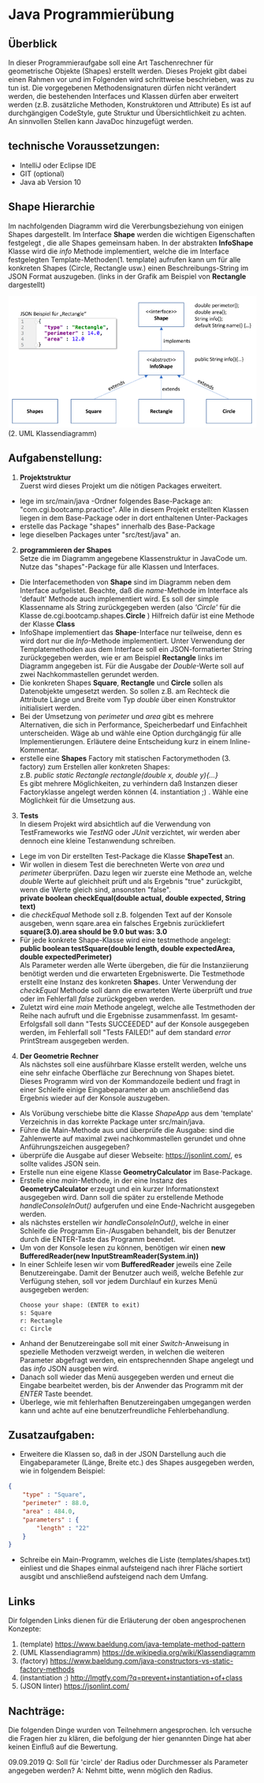 Java Programmierübung
=====================

Überblick
----------
In dieser Programmieraufgabe soll eine Art Taschenrechner für geometrische 
Objekte (Shapes) erstellt werden. Dieses Projekt gibt dabei einen Rahmen vor und im 
Folgenden wird schrittweise beschrieben, was zu tun ist. Die vorgegebenen 
Methodensignaturen dürfen nicht verändert werden, die bestehenden Interfaces 
und Klassen dürfen aber erweitert werden (z.B. zusätzliche Methoden, Konstruktoren und Attribute)
Es ist auf durchgängigen CodeStyle, gute Struktur und Übersichtlichkeit zu achten.
An sinnvollen Stellen kann JavaDoc hinzugefügt werden. 

technische Voraussetzungen:
---------------------------
- IntelliJ oder Eclipse IDE
- GIT  (optional)
- Java ab Version 10

Shape Hierarchie
----------------
Im nachfolgenden Diagramm wird die Vererbungsbeziehung von einigen Shapes
dargestellt.
Im Interface **Shape** werden die wichtigen Eigenschaften festgelegt , die alle Shapes 
gemeinsam haben. 
In der abstrakten **InfoShape** Klasse wird die *info* Methode implementiert, 
welche die im Interface festgelegten Template-Methoden(1. template) aufrufen kann um für 
alle konkreten Shapes (Circle, Rectangle usw.) einen Beschreibungs-String im 
JSON Format auszugeben. (links in der Grafik am Beispiel von **Rectangle** dargestellt) 

![UML Diagramm](src/main/resources/UML.png) (2. UML Klassendiagramm)

Aufgabenstellung:
-----------------
1. **Projektstruktur**  
Zuerst wird dieses Projekt um die nötigen Packages erweitert.

- lege im src/main/java -Ordner folgendes Base-Package an: "com.cgi.bootcamp.practice". Alle 
in diesem Projekt erstellten Klassen liegen in dem Base-Package oder in dort enthaltenen 
Unter-Packages
- erstelle das Package "shapes" innerhalb des Base-Package
- lege dieselben Packages unter "src/test/java" an.

2. **programmieren der Shapes**  
Setze die im Diagramm angegebene Klassenstruktur in JavaCode um. Nutze das "shapes"-Package für alle Klassen und Interfaces.
- Die Interfacemethoden von **Shape** sind im Diagramm neben dem Interface aufgelistet.
Beachte, daß die *name*-Methode im Interface als 'default' Methode auch implementiert wird.
Es soll der simple Klassenname als String zurückgegeben werden (also *'Circle'* für die Klasse de.cgi.bootcamp.shapes.**Circle** )
Hilfreich dafür ist eine Methode der Klasse **Class**
- InfoShape implementiert das **Shape**-Interface nur teilweise, denn es wird dort nur die _Info_-Methode implementiert. 
Unter Verwendung der Templatemethoden aus dem Interface soll ein JSON-formatierter String zurückgegeben werden, wie er am 
Beispiel **Rectangle** links im Diagramm angegeben ist. Für die Ausgabe der _Double_-Werte soll auf zwei Nachkommastellen gerundet werden.
- Die konkreten Shapes **Square**, **Rectangle** und **Circle** sollen als Datenobjekte umgesetzt werden. So sollen z.B. am Rechteck
die Attribute Länge und Breite vom Typ *double* über einen Konstruktor initialisiert werden. 
- Bei der Umsetzung von *perimeter* und *area* gibt es mehrere Alternativen, die sich in Performance, Speicherbedarf und Einfachheit unterscheiden.
Wäge ab und wähle eine Option durchgängig für alle Implementierungen. Erläutere deine Entscheidung kurz in einem Inline-Kommentar. 
- erstelle eine **Shapes** Factory mit statischen Factorymethoden (3. factory) zum Erstellen aller konkreten Shapes:  
    z.B. *public static Rectangle rectangle(double x, double y){...}*  
Es gibt mehrere Möglichkeiten, zu verhindern daß Instanzen dieser Factoryklasse angelegt werden können (4. instantiation ;) . Wähle eine Möglichkeit für die Umsetzung aus.
    
3. **Tests**  
In diesem Projekt wird absichtlich auf die Verwendung von TestFrameworks wie _TestNG_ oder _JUnit_ verzichtet, wir werden aber dennoch eine kleine Testanwendung schreiben. 

- Lege im von Dir erstellten Test-Package die Klasse **ShapeTest** an.
- Wir wollen in diesem Test die berechneten Werte von _area_ und _perimeter_ überprüfen. Dazu legen wir zuerste eine Methode an,
welche *double* Werte auf gleichheit prüft und als Ergebnis "true" zurückgibt, wenn die Werte gleich sind, ansonsten "false".  
    **private boolean checkEqual(double actual, double expected, String text)**  
- die _checkEqual_ Methode soll z.B. folgenden Text auf der Konsole ausgeben, wenn sqare.area ein falsches Ergebnis zurückliefert  
    **square(3.0).area should be 9.0 but was: 3.0**
- Für jede konkrete Shape-Klasse wird eine testmethode angelegt:  
    **public boolean testSquare(double length, double expectedArea, double expectedPerimeter)**  
Als Parameter werden alle Werte übergeben, die für die Instanziierung benötigt werden und die erwarteten Ergebniswerte.
Die Testmethode erstellt eine Instanz des konkreten **Shape**s.
Unter Verwendung der _checkEqual_ Methode soll dann die erwarteten Werte überprüft und _true_ oder im Fehlerfall _false_ zurückgegeben werden.
- Zuletzt wird eine _main_ Methode angelegt, welche alle Testmethoden der Reihe nach aufruft und die Ergebnisse zusammenfasst. Im gesamt-Erfolgsfall soll dann
"Tests SUCCEEDED" auf der Konsole ausgegeben werden, im Fehlerfall soll "Tests FAILED!" auf dem standard *error* PrintStream ausgegeben werden.

4. **Der Geometrie Rechner**  
Als nächstes soll eine ausführbare Klasse erstellt werden, welche uns eine sehr einfache Oberfläche zur Berechnung von Shapes bietet. 
Dieses Programm wird von der Kommandozeile bedient und fragt in einer Schleife einige Eingabeparameter ab um anschließend das Ergebnis 
wieder auf der Konsole auszugeben.

- Als Vorübung verschiebe bitte die Klasse *ShapeApp* aus dem 'template' Verzeichnis in das korrekte Package unter src/main/java.
- Führe die Main-Methode aus und überprüfe die Ausgabe: sind die Zahlenwerte auf maximal zwei nachkommastellen gerundet und ohne Anführungszeichen ausgegeben?
- überprüfe die Ausgabe auf dieser Webseite: <https://jsonlint.com/>, es sollte valides JSON sein.
- Erstelle nun eine eigene Klasse **GeometryCalculator** im Base-Package.
- Erstelle eine *main*-Methode, in der eine Instanz des **GeometryCalculator** erzeugt und ein kurzer Informationstext ausgegeben wird. 
Dann soll die später zu erstellende Methode _handleConsoleInOut()_ aufgerufen und eine Ende-Nachricht ausgegeben werden.
- als nächstes erstellen wir _handleConsoleInOut()_, welche in einer Schleife die Programm Ein-/Ausgaben behandelt, bis der Benutzer durch die ENTER-Taste das Programm beendet. 
- Um von der Konsole lesen zu können, benötigen wir einen **new BufferedReader(new InputStreamReader(System.in))**
- In einer Schleife lesen wir vom **BufferedReader** jeweils eine Zeile Benutzereingabe. Damit der Benutzer auch weiß, welche Befehle zur Verfügung stehen, 
soll vor jedem Durchlauf ein kurzes Menü ausgegeben werden:
    ```
    Choose your shape: (ENTER to exit)
    s: Square
    r: Rectangle
    c: Circle
    ```
- Anhand der Benutzereingabe soll mit einer _Switch_-Anweisung in spezielle Methoden verzweigt werden, in welchen die weiteren Parameter abgefragt werden, ein entsprechennden Shape angelegt und das _info_ JSON ausgeben wird.
- Danach soll wieder das Menü ausgegeben werden und erneut die Eingabe bearbeitet werden, bis der Anwender das Programm mit der _ENTER_ Taste beendet.
- Überlege, wie mit fehlerhaften Benutzereingaben umgegangen werden kann und achte auf eine benutzerfreundliche Fehlerbehandlung.

Zusatzaufgaben:
---------------
- Erweitere die Klassen so, daß in der JSON Darstellung auch die Eingabeparameter (Länge, Breite etc.) des Shapes ausgegeben werden, wie in folgendem Beispiel:
```json
{   
    "type" : "Square",  
    "perimeter" : 88.0,  
    "area" : 484.0,  
    "parameters" : {  
        "length" : "22"  
    }   
}
```

- Schreibe ein Main-Programm, welches die Liste (templates/shapes.txt) einliest und die Shapes einmal aufsteigend nach ihrer Fläche sortiert ausgibt und anschließend aufsteigend nach dem Umfang.

Links  
---------
Dir folgenden Links dienen für die Erläuterung der oben angesprochenen Konzepte:   
1. (template) <https://www.baeldung.com/java-template-method-pattern>  
2. (UML Klassendiagramm) <https://de.wikipedia.org/wiki/Klassendiagramm>
3. (factory) <https://www.baeldung.com/java-constructors-vs-static-factory-methods>
4. (instantiation ;) <http://lmgtfy.com/?q=prevent+instantiation+of+class>
5. (JSON linter) <https://jsonlint.com/>

Nachträge:
----------
Die folgenden Dinge wurden von Teilnehmern angesprochen. Ich versuche die Fragen hier zu klären, die befolgung der hier genannten Dinge hat aber keinen Einfluß auf die Bewertung.

09.09.2019
Q: Soll für 'circle' der Radius oder Durchmesser als Parameter angegeben werden?
A: Nehmt bitte, wenn möglich den Radius.



